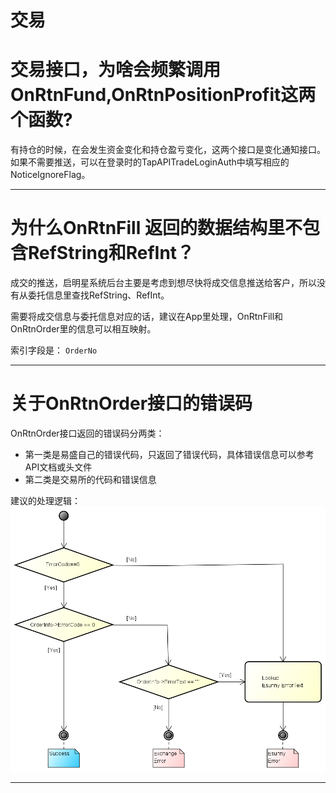 # 交易

# 交易接口，为啥会频繁调用OnRtnFund,OnRtnPositionProfit这两个函数?

有持仓的时候，在会发生资金变化和持仓盈亏变化，这两个接口是变化通知接口。
如果不需要推送，可以在登录时的TapAPITradeLoginAuth中填写相应的NoticeIgnoreFlag。


---

# 为什么OnRtnFill 返回的数据结构里不包含RefString和RefInt？

成交的推送，启明星系统后台主要是考虑到想尽快将成交信息推送给客户，所以没有从委托信息里查找RefString、RefInt。

需要将成交信息与委托信息对应的话，建议在App里处理，OnRtnFill和OnRtnOrder里的信息可以相互映射。

索引字段是： `OrderNo`


---

# 关于OnRtnOrder接口的错误码

OnRtnOrder接口返回的错误码分两类：

- 第一类是易盛自己的错误代码，只返回了错误代码，具体错误信息可以参考API文档或头文件
- 第二类是交易所的代码和错误信息

建议的处理逻辑：
![错误码处理](../images/v9_error_code_seq.png)


---
